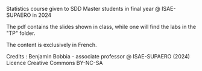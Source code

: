 Statistics course given to SDD Master students in final year @ ISAE-SUPAERO in 2024

The pdf contains the slides shown in class, while one will find the labs in the "TP" folder.

The content is exclusively in French.

Credits : Benjamin Bobbia - associate professor @ ISAE-SUPAERO (2024)
Licence Creative Commons BY-NC-SA
